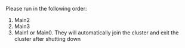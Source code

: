 Please run in the following order:
1. Main2 
2. Main3
3. Main1 or Main0. They will automatically join the cluster and exit the cluster after shutting down
